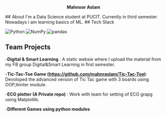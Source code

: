 <p align="center">
  <strong>Mahnoor Aslam</strong>
</p>
## About 
I'm a Data Science student at PUCIT. Currently in third semester. Nowadays I am learning basics of ML.
## Tech Stack 

![Python](https://img.shields.io/badge/-Python-3776AB?style=flat-square&logo=python&logoColor=white)
![NumPy](https://img.shields.io/badge/-NumPy-013243?style=flat-square&logo=numpy&logoColor=white)
![pandas](https://img.shields.io/badge/-pandas-150458?style=flat-square&logo=pandas&logoColor=white)

## Team Projects
-**Digital & Smart Learning** : A static websie where I upload the material from my FB group Digital&Smart Learning in first semester.

-**Tic-Tac-Toe Game (https://github.com/mahnraslam/Tic-Tac-Toe)**:  Devoloped the advanced version of Tic Tac game with 3 boards using OOP,tkinter module.

-**ECG plotter (A Private repo)** : Work with team for setting of ECG grapg using Matplotlib.

-**Different Games using python modules**

<!--
**mahnraslam/mahnraslam** is a ✨ _special_ ✨ repository because its `README.md` (this file) appears on your GitHub profile

Here are some ideas to get you started:

- 🔭 I’m currently working on ...
- 🌱 I’m currently learning ...
- 👯 I’m looking to collaborate on ...
- 🤔 I’m looking for help with ...
- 💬 Ask me about ...
- 📫 How to reach me: ...
- 😄 Pronouns: ...
- ⚡ Fun fact: ...
-->

